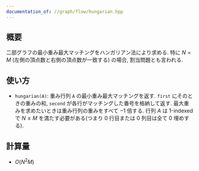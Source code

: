 ```yaml
---
documentation_of: //graph/flow/hungarian.hpp
---
```


## 概要

二部グラフの最小重み最大マッチングをハンガリアン法により求める. 特に $N=M$ (左側の頂点数と右側の頂点数が一致する) の場合, 割当問題とも言われる.

## 使い方

* `hungarian(A)`: 重み行列 `A` の最小重み最大マッチングを返す. `first` にそのときの重みの和, `second` が各行がマッチングした番号を格納して返す. 最大重みを求めたいときは重み行列の重みをすべて $-1$ 倍する. 行列 $A$ は 1-indexed で $N \leq M$ を満たす必要がある(つまり $0$ 行目または $0$ 列目は全て $0$ 埋めする).

## 計算量

* $O(N^2 M)$
